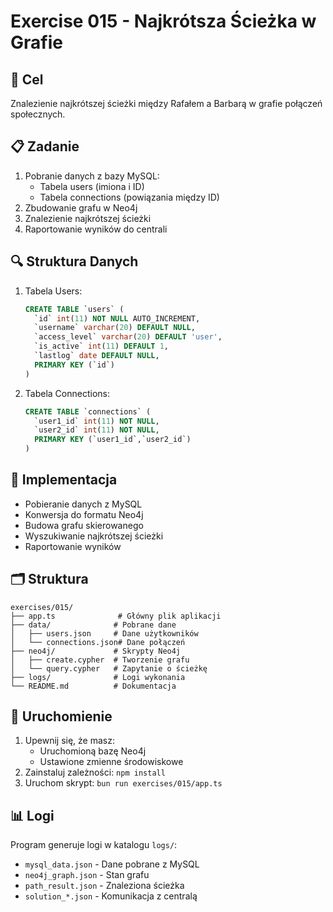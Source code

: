 # Exercise 015 - Najkrótsza Ścieżka w Grafie

## 🎯 Cel
Znalezienie najkrótszej ścieżki między Rafałem a Barbarą w grafie połączeń społecznych.

## 📋 Zadanie
1. Pobranie danych z bazy MySQL:
   - Tabela users (imiona i ID)
   - Tabela connections (powiązania między ID)
2. Zbudowanie grafu w Neo4j
3. Znalezienie najkrótszej ścieżki
4. Raportowanie wyników do centrali

## 🔍 Struktura Danych
1. Tabela Users:
   ```sql
   CREATE TABLE `users` (
     `id` int(11) NOT NULL AUTO_INCREMENT,
     `username` varchar(20) DEFAULT NULL,
     `access_level` varchar(20) DEFAULT 'user',
     `is_active` int(11) DEFAULT 1,
     `lastlog` date DEFAULT NULL,
     PRIMARY KEY (`id`)
   )
   ```

2. Tabela Connections:
   ```sql
   CREATE TABLE `connections` (
     `user1_id` int(11) NOT NULL,
     `user2_id` int(11) NOT NULL,
     PRIMARY KEY (`user1_id`,`user2_id`)
   )
   ```

## 📝 Implementacja
- Pobieranie danych z MySQL
- Konwersja do formatu Neo4j
- Budowa grafu skierowanego
- Wyszukiwanie najkrótszej ścieżki
- Raportowanie wyników

## 🗂️ Struktura
```
exercises/015/
├── app.ts              # Główny plik aplikacji
├── data/              # Pobrane dane
│   ├── users.json     # Dane użytkowników
│   └── connections.json# Dane połączeń
├── neo4j/             # Skrypty Neo4j
│   ├── create.cypher  # Tworzenie grafu
│   └── query.cypher   # Zapytanie o ścieżkę
├── logs/              # Logi wykonania
└── README.md          # Dokumentacja
```

## 🚀 Uruchomienie
1. Upewnij się, że masz:
   - Uruchomioną bazę Neo4j
   - Ustawione zmienne środowiskowe
2. Zainstaluj zależności: `npm install`
3. Uruchom skrypt: `bun run exercises/015/app.ts`

## 📊 Logi
Program generuje logi w katalogu `logs/`:
- `mysql_data.json` - Dane pobrane z MySQL
- `neo4j_graph.json` - Stan grafu
- `path_result.json` - Znaleziona ścieżka
- `solution_*.json` - Komunikacja z centralą
